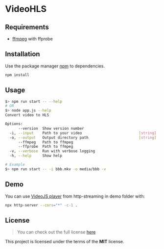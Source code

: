 # VideoHLS

## Requirements

- [ffmpeg](https://ffmpeg.org/) with ffprobe

## Installation

Use the package manager [npm](https://www.npmjs.com/get-npm) to dependencies.

```bash
npm install
```

## Usage

```bash
$> npm run start -- --help
# OR
$> node app.js --help
Convert video to HLS

Options:
      --version  Show version number                                   [boolean]
  -i, --input    Path to your video                          [string] [required]
  -o, --output   Output directory path                       [string] [required]
      --ffmpeg   Path to ffmpeg                                         [string]
      --ffprobe  Path to ffmpeg                                         [string]
  -v, --verbose  Run with verbose logging                              [boolean]
  -h, --help     Show help                                             [boolean]

# Example
$> npm run start -- -i bbb.mkv -o media/bbb -v
```

## Demo

You can use [VideoJS player](https://github.com/videojs/http-streaming) from http-streaming in demo folder with:

```bash
npx http-server --cors="*" -c-1 .
```

## License
>You can check out the full license [here](LICENSE)

This project is licensed under the terms of the **MIT** license.
